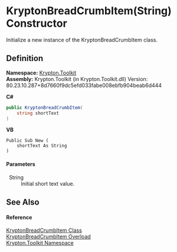 # KryptonBreadCrumbItem(String) Constructor


Initialize a new instance of the KryptonBreadCrumbItem class.



## Definition
**Namespace:** <a href="79d2eac2-21f4-54ff-7552-b20c33c30600.md">Krypton.Toolkit</a>  
**Assembly:** Krypton.Toolkit (in Krypton.Toolkit.dll) Version: 80.23.10.287+8d7660f9dc5efd033fabe008ebfb904beab6d444

**C#**
``` C#
public KryptonBreadCrumbItem(
	string shortText
)
```
**VB**
``` VB
Public Sub New ( 
	shortText As String
)
```



#### Parameters
<dl><dt>  String</dt><dd>Initial short text value.</dd></dl>

## See Also


#### Reference
<a href="edfb6460-f812-2b8c-8eea-321f0770a140.md">KryptonBreadCrumbItem Class</a>  
<a href="0bbc2020-39b1-1946-e20f-6814701523c2.md">KryptonBreadCrumbItem Overload</a>  
<a href="79d2eac2-21f4-54ff-7552-b20c33c30600.md">Krypton.Toolkit Namespace</a>  
